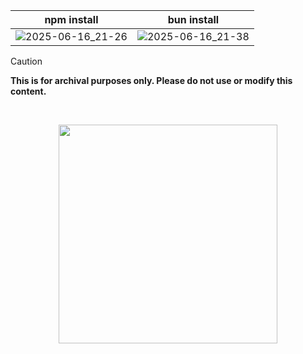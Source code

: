 | npm install | bun install |
|------------|---------|
| ![2025-06-16_21-26](https://github.com/user-attachments/assets/0f314a84-994b-4c12-bae9-1c80603c3267) | ![2025-06-16_21-38](https://github.com/user-attachments/assets/e2e020eb-8a59-4d9f-bd93-f51ba7a796d7) |


> [!CAUTION]
> **This is for archival purposes only. Please do not use or modify this content.**

<br>

<p align="center">
<a href="https://discord.com/invite/8NJWstnUHd">
<img src="https://invidget.switchblade.xyz/8NJWstnUHd" width="350">
</a>
</p>
